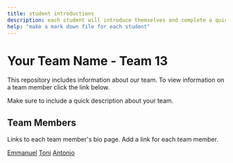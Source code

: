 ```yaml
---
title: student introductions
description: each student will introduce themselves and complete a quick bio
help: "make a mark down file for each student"
---
```


# Your Team Name - Team 13

This repository includes information about our team. To view information on a team member click the link below.

Make sure to include a quick description about your team.

## Team Members

Links to each team member's bio page. Add a link for each team member.

[Emmanuel](/emmanuel.md)
[Toni](/toni.md)
[Antonio](/antonio.md)
